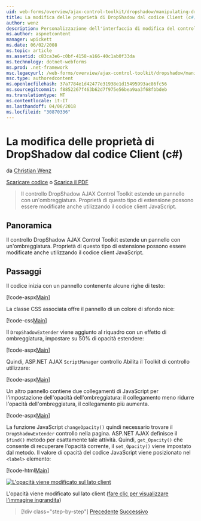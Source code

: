 ```yaml
---
uid: web-forms/overview/ajax-control-toolkit/dropshadow/manipulating-dropshadow-properties-from-client-code-cs
title: La modifica delle proprietà di DropShadow dal codice Client (c#) | Documenti Microsoft
author: wenz
description: Personalizzazione dell'interfaccia di modifica del controllo DataList
ms.author: aspnetcontent
manager: wpickett
ms.date: 06/02/2008
ms.topic: article
ms.assetid: c83ca3e6-c0bf-4158-a166-40c1ab0f33da
ms.technology: dotnet-webforms
ms.prod: .net-framework
msc.legacyurl: /web-forms/overview/ajax-control-toolkit/dropshadow/manipulating-dropshadow-properties-from-client-code-cs
msc.type: authoredcontent
ms.openlocfilehash: 37a7784e1d42477e31938e1d15495993ac86fc56
ms.sourcegitcommit: f8852267f463b62d7f975e56bea9aa3f68fbbdeb
ms.translationtype: MT
ms.contentlocale: it-IT
ms.lasthandoff: 04/06/2018
ms.locfileid: "30870336"
---
```

<a name="manipulating-dropshadow-properties-from-client-code-c"></a>La modifica delle proprietà di DropShadow dal codice Client (c#)
====================
da [Christian Wenz](https://github.com/wenz)

[Scaricare codice](http://download.microsoft.com/download/5/1/6/51652a81-500b-4f6b-88d3-617103e7941e/DropShadow2.cs.zip) o [Scarica il PDF](http://download.microsoft.com/download/b/6/a/b6ae89ee-df69-4c87-9bfb-ad1eb2b23373/dropshadow2CS.pdf)

> Il controllo DropShadow AJAX Control Toolkit estende un pannello con un'ombreggiatura. Proprietà di questo tipo di estensione possono essere modificate anche utilizzando il codice client JavaScript.


## <a name="overview"></a>Panoramica

Il controllo DropShadow AJAX Control Toolkit estende un pannello con un'ombreggiatura. Proprietà di questo tipo di estensione possono essere modificate anche utilizzando il codice client JavaScript.

## <a name="steps"></a>Passaggi

Il codice inizia con un pannello contenente alcune righe di testo:

[!code-aspx[Main](manipulating-dropshadow-properties-from-client-code-cs/samples/sample1.aspx)]

La classe CSS associata offre il pannello di un colore di sfondo nice:

[!code-css[Main](manipulating-dropshadow-properties-from-client-code-cs/samples/sample2.css)]

Il `DropShadowExtender` viene aggiunto al riquadro con un effetto di ombreggiatura, impostare su 50% di opacità estendere:

[!code-aspx[Main](manipulating-dropshadow-properties-from-client-code-cs/samples/sample3.aspx)]

Quindi, ASP.NET AJAX `ScriptManager` controllo Abilita il Toolkit di controllo utilizzare:

[!code-aspx[Main](manipulating-dropshadow-properties-from-client-code-cs/samples/sample4.aspx)]

Un altro pannello contiene due collegamenti di JavaScript per l'impostazione dell'opacità dell'ombreggiatura: il collegamento meno ridurre l'opacità dell'ombreggiatura, il collegamento più aumenta.

[!code-aspx[Main](manipulating-dropshadow-properties-from-client-code-cs/samples/sample5.aspx)]

La funzione JavaScript `changeOpacity()` quindi necessario trovare il `DropShadowExtender` controllo nella pagina. ASP.NET AJAX definisce il `$find()` metodo per esattamente tale attività. Quindi, `get_Opacity()` che consente di recuperare l'opacità corrente, il `set_Opacity()` viene impostato dal metodo. Il valore di opacità del codice JavaScript viene posizionato nel `<label>` elemento:

[!code-html[Main](manipulating-dropshadow-properties-from-client-code-cs/samples/sample6.html)]


[![L'opacità viene modificato sul lato client](manipulating-dropshadow-properties-from-client-code-cs/_static/image2.png)](manipulating-dropshadow-properties-from-client-code-cs/_static/image1.png)

L'opacità viene modificato sul lato client ([fare clic per visualizzare l'immagine ingrandita](manipulating-dropshadow-properties-from-client-code-cs/_static/image3.png))

> [!div class="step-by-step"]
> [Precedente](adjusting-the-z-index-of-a-dropshadow-cs.md)
> [Successivo](adjusting-the-z-index-of-a-dropshadow-vb.md)
